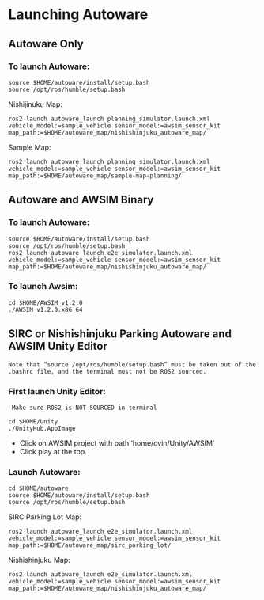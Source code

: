 # Launching Autoware


## Autoware Only
### To launch Autoware:
```
source $HOME/autoware/install/setup.bash
source /opt/ros/humble/setup.bash
```
Nishijinuku Map:
```
ros2 launch autoware_launch planning_simulator.launch.xml vehicle_model:=sample_vehicle sensor_model:=awsim_sensor_kit map_path:=$HOME/autoware_map/nishishinjuku_autoware_map/
```
Sample Map:
```
ros2 launch autoware_launch planning_simulator.launch.xml vehicle_model:=sample_vehicle sensor_model:=awsim_sensor_kit map_path:=$HOME/autoware_map/sample-map-planning/
```

## Autoware and AWSIM Binary
### To launch Autoware:
```
source $HOME/autoware/install/setup.bash
source /opt/ros/humble/setup.bash
ros2 launch autoware_launch e2e_simulator.launch.xml vehicle_model:=sample_vehicle sensor_model:=awsim_sensor_kit map_path:=$HOME/autoware_map/nishishinjuku_autoware_map/
```
### To launch Awsim:
```
cd $HOME/AWSIM_v1.2.0
./AWSIM_v1.2.0.x86_64
```
## SIRC or Nishishinjuku Parking Autoware and AWSIM Unity Editor
`Note that “source /opt/ros/humble/setup.bash” must be taken out of the .bashrc file, and the terminal must not be ROS2 sourced.`
### First launch Unity Editor:
` Make sure ROS2 is NOT SOURCED in terminal`
```
cd $HOME/Unity
./UnityHub.AppImage
```
- Click on AWSIM project with path ‘home/ovin/Unity/AWSIM’
- Click play at the top.
### Launch Autoware:
```
cd $HOME/autoware
source $HOME/autoware/install/setup.bash
source /opt/ros/humble/setup.bash
```
SIRC Parking Lot Map: 
```
ros2 launch autoware_launch e2e_simulator.launch.xml vehicle_model:=sample_vehicle sensor_model:=awsim_sensor_kit map_path:=$HOME/autoware_map/sirc_parking_lot/ 
```
Nishishinjuku Map: 
```
ros2 launch autoware_launch e2e_simulator.launch.xml vehicle_model:=sample_vehicle sensor_model:=awsim_sensor_kit map_path:=$HOME/autoware_map/nishishinjuku_autoware_map/
```
